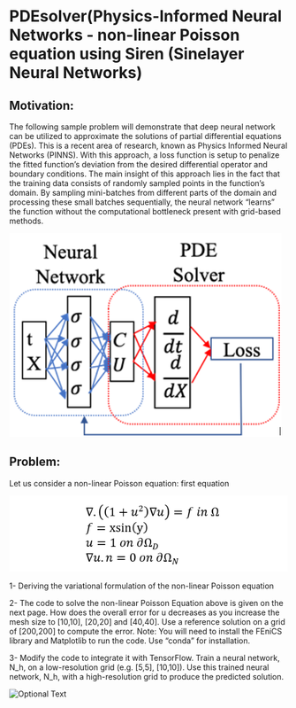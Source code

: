 # PDEsolver(Physics-Informed Neural Networks - non-linear Poisson equation using Siren (Sinelayer Neural Networks)
## Motivation: 
The following sample problem will demonstrate that deep neural network can be utilized to approximate the solutions of partial differential equations (PDEs). This is a recent area of research, known as Physics Informed Neural Networks (PINNS). With this approach, a loss function is setup to penalize the fitted function’s deviation from the desired differential operator and boundary conditions. ﻿The main insight of this approach lies in the fact that the training data consists of randomly sampled points in the function’s domain. By sampling mini-batches from different parts of the domain and processing these small batches sequentially, the neural network “learns” the function without the computational bottleneck present with grid-based methods.

![](PINN-architecture.png)

## Problem:
Let us consider a non-linear Poisson equation: first equation

![](poison.png)


1-	Deriving the variational formulation of the non-linear Poisson equation

2-	The code to solve the non-linear Poisson Equation above is given on the next page. How does the overall error for u decreases as you increase the mesh size to [10,10], [20,20] and [40,40]. Use a reference solution on a grid of [200,200] to compute the error. 
	Note: You will need to install the FEniCS library and Matplotlib to run the code. Use “conda” for installation.

3-	Modify the code to integrate it with TensorFlow. Train a neural network, N_h, on a low-resolution grid (e.g. [5,5], [10,10]). Use this trained neural network, N_h,  with a high-resolution grid to produce the predicted solution. 

![Optional Text](https://github.com/armanaghaee/PDEsolver/blob/main/sds.tif)
